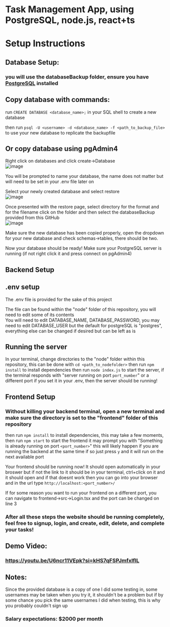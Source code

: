 
# Task Management App, using PostgreSQL, node.js, react+ts



#  Setup Instructions 

## Database Setup: 
### you will use the databaseBackup folder, ensure you have [PostgreSQL]([url](https://www.postgresql.org/download/)) installed 


## Copy database with commands: 

 run  ```CREATE DATABASE <database_name>;```  in your SQL shell to create a new database

 then run  ```psql -U <username> -d <database_name> -f <path_to_backup_file>``` to use your new database to replicate the backupfile

 ## Or copy database using pgAdmin4

 Right click on databases and click create->Database              
 ![image](https://github.com/user-attachments/assets/7e0a4d57-865c-41dc-88f7-dfcc33e37f43)
 
 You will be prompted to name your database, the name does not matter but will need to be set in your .env file later on            


Select your newly created database and select restore          
![image](https://github.com/user-attachments/assets/002b1129-d709-43ea-be19-5199ec69424e)


Once presented with the restore page, select directory for the format and for the filename click on the folder and then select the databaseBackup provided from this GitHub                  
![image](https://github.com/user-attachments/assets/c7311b92-1951-411a-8612-8e967ead8476)


Make sure the new database has been copied properly, open the dropdown for your new database and check schemas->tables, there should be two.

Now your database should be ready! Make sure your PostgreSQL server is running (if not right click it and press connect on pgAdmin4)



## Backend Setup

## .env setup

The .env file is provided for the sake of this project

The file can be found within the "node" folder of this repository, you will need to edit some of its contents                           
You will need to edit DATABASE_NAME, DATABASE_PASSWORD, you may need to edit DATABASE_USER but the default for postgreSQL is "postgres", everything else can be changed if desired but can be left as is


## Running the server
In your terminal, change directories to the "node" folder within this repository, this can be done with ```cd <path_to_nodefolder>```
then run ```npm install``` to install dependencies then run ```node index.js``` to start the server,
if the terminal responds with "server running on port ```port_number```" or a different port if you set it in your .env, then the server should be running!




## Frontend Setup

### Without killing your backend terminal, open a new terminal and make sure the directory is set to the "frontend" folder of this repository

then run ```npm install``` to  install dependencies, this may take a few moments, then run ```npm start``` to start the frontend
it may prompt you with "Something is already running on port ```<port_number>```" this will likely happen if you are running the backend at the same time
if so just press ```y``` and it will run on the next available port

Your frontend should be running now! It should open automatically in your broswer but if not the link to it should be in your terminal, ctrl+click on it and it should open
and if that doesnt work then you can go into your browser and in the url type ```http://localhost:<port_number>/```

If for some reason you want to run your frontend on a different port, you can navigate to frontend->src->Login.tsx and the port can be changed on line 3


### After all these steps the website should be running completely, feel free to signup, login, and create, edit, delete, and complete your tasks!

## Demo Video:
### https://youtu.be/U6ncr11VEpk?si=kHS7qFSPJmfxlflL


## Notes:

Since the provided database is a copy of one I did some testing in, some usernames may be taken when you try it, it shouldn't be a problem but if by some chance you pick the same usernames I did when testing, this is why you probably couldn't sign up

### Salary expectations: $2000 per month




